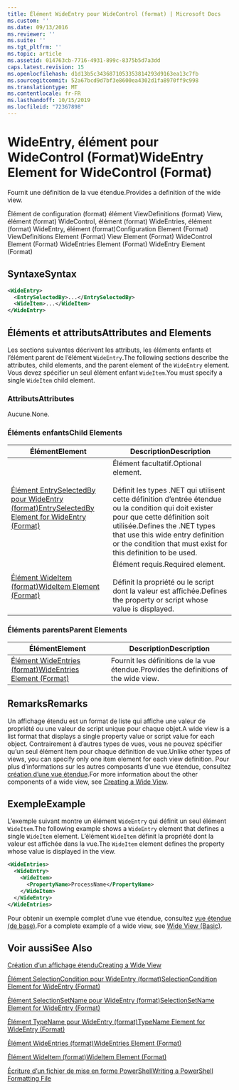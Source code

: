 ```yaml
---
title: Élément WideEntry pour WideControl (format) | Microsoft Docs
ms.custom: ''
ms.date: 09/13/2016
ms.reviewer: ''
ms.suite: ''
ms.tgt_pltfrm: ''
ms.topic: article
ms.assetid: 014763cb-7716-4931-899c-8375b5d7a3dd
caps.latest.revision: 15
ms.openlocfilehash: d1d13b5c3436871053353814293d9163ea13c7fb
ms.sourcegitcommit: 52a67bcd9d7bf3e8600ea4302d1fa8970ff9c998
ms.translationtype: MT
ms.contentlocale: fr-FR
ms.lasthandoff: 10/15/2019
ms.locfileid: "72367898"
---
```

# <a name="wideentry-element-for-widecontrol-format"></a><span data-ttu-id="f35a7-102">WideEntry, élément pour WideControl (Format)</span><span class="sxs-lookup"><span data-stu-id="f35a7-102">WideEntry Element for WideControl (Format)</span></span>

<span data-ttu-id="f35a7-103">Fournit une définition de la vue étendue.</span><span class="sxs-lookup"><span data-stu-id="f35a7-103">Provides a definition of the wide view.</span></span>

<span data-ttu-id="f35a7-104">Élément de configuration (format) élément ViewDefinitions (format) View, élément (format) WideControl, élément (format) WideEntries, élément (format) WideEntry, élément (format)</span><span class="sxs-lookup"><span data-stu-id="f35a7-104">Configuration Element (Format) ViewDefinitions Element (Format) View Element (Format) WideControl Element (Format) WideEntries Element (Format) WideEntry Element (Format)</span></span>

## <a name="syntax"></a><span data-ttu-id="f35a7-105">Syntaxe</span><span class="sxs-lookup"><span data-stu-id="f35a7-105">Syntax</span></span>

```xml
<WideEntry>
  <EntrySelectedBy>...</EntrySelectedBy>
  <WideItem>...</WideItem>
</WideEntry>
```

## <a name="attributes-and-elements"></a><span data-ttu-id="f35a7-106">Éléments et attributs</span><span class="sxs-lookup"><span data-stu-id="f35a7-106">Attributes and Elements</span></span>

<span data-ttu-id="f35a7-107">Les sections suivantes décrivent les attributs, les éléments enfants et l’élément parent de l’élément `WideEntry`.</span><span class="sxs-lookup"><span data-stu-id="f35a7-107">The following sections describe the attributes, child elements, and the parent element of the `WideEntry` element.</span></span> <span data-ttu-id="f35a7-108">Vous devez spécifier un seul élément enfant `WideItem`.</span><span class="sxs-lookup"><span data-stu-id="f35a7-108">You must specify a single `WideItem` child element.</span></span>

### <a name="attributes"></a><span data-ttu-id="f35a7-109">Attributs</span><span class="sxs-lookup"><span data-stu-id="f35a7-109">Attributes</span></span>

<span data-ttu-id="f35a7-110">Aucune.</span><span class="sxs-lookup"><span data-stu-id="f35a7-110">None.</span></span>

### <a name="child-elements"></a><span data-ttu-id="f35a7-111">Éléments enfants</span><span class="sxs-lookup"><span data-stu-id="f35a7-111">Child Elements</span></span>

|<span data-ttu-id="f35a7-112">Élément</span><span class="sxs-lookup"><span data-stu-id="f35a7-112">Element</span></span>|<span data-ttu-id="f35a7-113">Description</span><span class="sxs-lookup"><span data-stu-id="f35a7-113">Description</span></span>|
|-------------|-----------------|
|[<span data-ttu-id="f35a7-114">Élément EntrySelectedBy pour WideEntry (format)</span><span class="sxs-lookup"><span data-stu-id="f35a7-114">EntrySelectedBy Element for WideEntry (Format)</span></span>](./entryselectedby-element-for-wideentry-format.md)|<span data-ttu-id="f35a7-115">Élément facultatif.</span><span class="sxs-lookup"><span data-stu-id="f35a7-115">Optional element.</span></span><br /><br /> <span data-ttu-id="f35a7-116">Définit les types .NET qui utilisent cette définition d’entrée étendue ou la condition qui doit exister pour que cette définition soit utilisée.</span><span class="sxs-lookup"><span data-stu-id="f35a7-116">Defines the .NET types that use this wide entry definition or the condition that must exist for this definition to be used.</span></span>|
|[<span data-ttu-id="f35a7-117">Élément WideItem (format)</span><span class="sxs-lookup"><span data-stu-id="f35a7-117">WideItem Element (Format)</span></span>](./wideitem-element-for-widecontrol-format.md)|<span data-ttu-id="f35a7-118">Élément requis.</span><span class="sxs-lookup"><span data-stu-id="f35a7-118">Required element.</span></span><br /><br /> <span data-ttu-id="f35a7-119">Définit la propriété ou le script dont la valeur est affichée.</span><span class="sxs-lookup"><span data-stu-id="f35a7-119">Defines the property or script whose value is displayed.</span></span>|

### <a name="parent-elements"></a><span data-ttu-id="f35a7-120">Éléments parents</span><span class="sxs-lookup"><span data-stu-id="f35a7-120">Parent Elements</span></span>

|<span data-ttu-id="f35a7-121">Élément</span><span class="sxs-lookup"><span data-stu-id="f35a7-121">Element</span></span>|<span data-ttu-id="f35a7-122">Description</span><span class="sxs-lookup"><span data-stu-id="f35a7-122">Description</span></span>|
|-------------|-----------------|
|[<span data-ttu-id="f35a7-123">Élément WideEntries (format)</span><span class="sxs-lookup"><span data-stu-id="f35a7-123">WideEntries Element (Format)</span></span>](./wideentries-element-for-widecontrol-format.md)|<span data-ttu-id="f35a7-124">Fournit les définitions de la vue étendue.</span><span class="sxs-lookup"><span data-stu-id="f35a7-124">Provides the definitions of the wide view.</span></span>|

## <a name="remarks"></a><span data-ttu-id="f35a7-125">Remarks</span><span class="sxs-lookup"><span data-stu-id="f35a7-125">Remarks</span></span>

<span data-ttu-id="f35a7-126">Un affichage étendu est un format de liste qui affiche une valeur de propriété ou une valeur de script unique pour chaque objet.</span><span class="sxs-lookup"><span data-stu-id="f35a7-126">A wide view is a list format that displays a single property value or script value for each object.</span></span> <span data-ttu-id="f35a7-127">Contrairement à d’autres types de vues, vous ne pouvez spécifier qu’un seul élément Item pour chaque définition de vue.</span><span class="sxs-lookup"><span data-stu-id="f35a7-127">Unlike other types of views, you can specify only one item element for each view definition.</span></span> <span data-ttu-id="f35a7-128">Pour plus d’informations sur les autres composants d’une vue étendue, consultez [création d’une vue étendue](./creating-a-wide-view.md).</span><span class="sxs-lookup"><span data-stu-id="f35a7-128">For more information about the other components of a wide view, see [Creating a Wide View](./creating-a-wide-view.md).</span></span>

## <a name="example"></a><span data-ttu-id="f35a7-129">Exemple</span><span class="sxs-lookup"><span data-stu-id="f35a7-129">Example</span></span>

<span data-ttu-id="f35a7-130">L’exemple suivant montre un élément `WideEntry` qui définit un seul élément `WideItem`.</span><span class="sxs-lookup"><span data-stu-id="f35a7-130">The following example shows a `WideEntry` element that defines a single `WideItem` element.</span></span> <span data-ttu-id="f35a7-131">L’élément `WideItem` définit la propriété dont la valeur est affichée dans la vue.</span><span class="sxs-lookup"><span data-stu-id="f35a7-131">The `WideItem` element defines the property whose value is displayed in the view.</span></span>

```xml
<WideEntries>
  <WideEntry>
    <WideItem>
      <PropertyName>ProcessName</PropertyName>
    </WideItem>
  </WideEntry>
</WideEntries>

```

<span data-ttu-id="f35a7-132">Pour obtenir un exemple complet d’une vue étendue, consultez [vue étendue (de base)](./wide-view-basic.md).</span><span class="sxs-lookup"><span data-stu-id="f35a7-132">For a complete example of a wide view, see [Wide View (Basic)](./wide-view-basic.md).</span></span>

## <a name="see-also"></a><span data-ttu-id="f35a7-133">Voir aussi</span><span class="sxs-lookup"><span data-stu-id="f35a7-133">See Also</span></span>

[<span data-ttu-id="f35a7-134">Création d’un affichage étendu</span><span class="sxs-lookup"><span data-stu-id="f35a7-134">Creating a Wide View</span></span>](./creating-a-wide-view.md)

[<span data-ttu-id="f35a7-135">Élément SelectionCondition pour WideEntry (format)</span><span class="sxs-lookup"><span data-stu-id="f35a7-135">SelectionCondition Element for WideEntry (Format)</span></span>](./selectioncondition-element-for-entryselectedby-for-widecontrol-format.md)

[<span data-ttu-id="f35a7-136">Élément SelectionSetName pour WideEntry (format)</span><span class="sxs-lookup"><span data-stu-id="f35a7-136">SelectionSetName Element for WideEntry (Format)</span></span>](./selectionsetname-element-for-entryselectedby-for-widecontrol-format.md)

[<span data-ttu-id="f35a7-137">Élément TypeName pour WideEntry (format)</span><span class="sxs-lookup"><span data-stu-id="f35a7-137">TypeName Element for WideEntry (Format)</span></span>](./typename-element-for-entryselectedby-for-wideentry-format.md)

[<span data-ttu-id="f35a7-138">Élément WideEntries (format)</span><span class="sxs-lookup"><span data-stu-id="f35a7-138">WideEntries Element (Format)</span></span>](./wideentries-element-for-widecontrol-format.md)

[<span data-ttu-id="f35a7-139">Élément WideItem (format)</span><span class="sxs-lookup"><span data-stu-id="f35a7-139">WideItem Element (Format)</span></span>](./wideitem-element-for-widecontrol-format.md)

[<span data-ttu-id="f35a7-140">Écriture d’un fichier de mise en forme PowerShell</span><span class="sxs-lookup"><span data-stu-id="f35a7-140">Writing a PowerShell Formatting File</span></span>](./writing-a-powershell-formatting-file.md)
